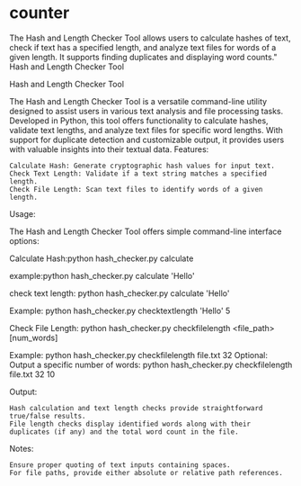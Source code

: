 # counter
The Hash and Length Checker Tool allows users to calculate hashes of text, check if text has a specified length, and analyze text files for words of a given length. It supports finding duplicates and displaying word counts."
Hash and Length Checker Tool

Hash and Length Checker Tool

The Hash and Length Checker Tool is a versatile command-line utility designed to assist users in various text analysis and file processing tasks. Developed in Python, this tool offers functionality to calculate hashes, validate text lengths, and analyze text files for specific word lengths. With support for duplicate detection and customizable output, it provides users with valuable insights into their textual data.
Features:

    Calculate Hash: Generate cryptographic hash values for input text.
    Check Text Length: Validate if a text string matches a specified length.
    Check File Length: Scan text files to identify words of a given length.

Usage:

The Hash and Length Checker Tool offers simple command-line interface options:

Calculate Hash:python hash_checker.py calculate <text>

example:python hash_checker.py calculate 'Hello'

check text length: python hash_checker.py calculate 'Hello'

Example: python hash_checker.py checktextlength 'Hello' 5


Check File Length: python hash_checker.py checkfilelength <file_path> <length> [num_words]

Example: python hash_checker.py checkfilelength file.txt 32
Optional: Output a specific number of words: python hash_checker.py checkfilelength file.txt 32 10

Output:

    Hash calculation and text length checks provide straightforward true/false results.
    File length checks display identified words along with their duplicates (if any) and the total word count in the file.

Notes:

    Ensure proper quoting of text inputs containing spaces.
    For file paths, provide either absolute or relative path references.


    
